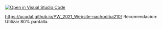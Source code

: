 [![Open in Visual Studio Code](https://classroom.github.com/assets/open-in-vscode-f059dc9a6f8d3a56e377f745f24479a46679e63a5d9fe6f495e02850cd0d8118.svg)](https://classroom.github.com/online_ide?assignment_repo_id=5423312&assignment_repo_type=AssignmentRepo)


https://ucudal.github.io/PW_2021_Website-nachodiba210/
Recomendacion: Utilizar 80% pantalla.
